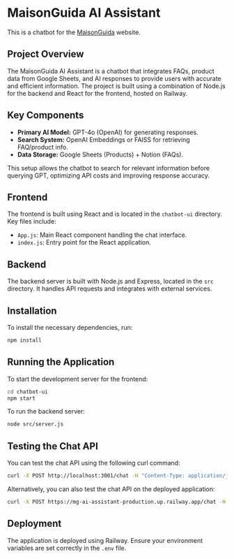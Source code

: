 # MaisonGuida AI Assistant

This is a chatbot for the [MaisonGuida](https://maisonguida.com) website.

## Project Overview

The MaisonGuida AI Assistant is a chatbot that integrates FAQs, product data from Google Sheets, and AI responses to provide users with accurate and efficient information. The project is built using a combination of Node.js for the backend and React for the frontend, hosted on Railway.

## Key Components

- **Primary AI Model:** GPT-4o (OpenAI) for generating responses.
- **Search System:** OpenAI Embeddings or FAISS for retrieving FAQ/product info.
- **Data Storage:** Google Sheets (Products) + Notion (FAQs).

This setup allows the chatbot to search for relevant information before querying GPT, optimizing API costs and improving response accuracy.

## Frontend

The frontend is built using React and is located in the `chatbot-ui` directory. Key files include:

- `App.js`: Main React component handling the chat interface.
- `index.js`: Entry point for the React application.

## Backend

The backend server is built with Node.js and Express, located in the `src` directory. It handles API requests and integrates with external services.

## Installation

To install the necessary dependencies, run:

```bash
npm install
```

## Running the Application

To start the development server for the frontend:

```bash
cd chatbot-ui
npm start
```

To run the backend server:

```bash
node src/server.js
```

## Testing the Chat API

You can test the chat API using the following curl command:

```bash
curl -X POST http://localhost:3001/chat -H "Content-Type: application/json" -d '{"message": "Hello!"}'
```

Alternatively, you can also test the chat API on the deployed application:

```bash
curl -X POST https://mg-ai-assistant-production.up.railway.app/chat -H "Content-Type: application/json" -d '{"message": "Hello!"}'
```

## Deployment

The application is deployed using Railway. Ensure your environment variables are set correctly in the `.env` file.
